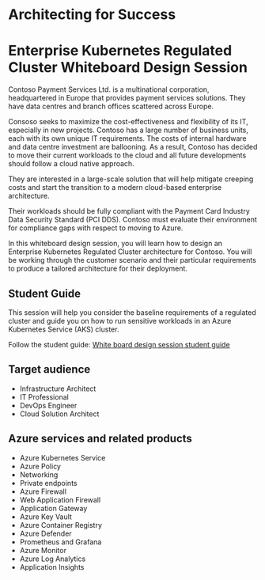# Architecting for Success

# Enterprise Kubernetes Regulated Cluster Whiteboard Design Session

Contoso Payment Services Ltd. is a multinational corporation, headquartered in Europe that provides payment services solutions. They have data centres and branch offices scattered across Europe.

Consoso seeks to maximize the cost-effectiveness and flexibility of its IT, especially in new projects. Contoso has a large number of business units, each with its own unique IT requirements. The costs of internal hardware and data centre investment are ballooning. As a result, Contoso has decided to move their current workloads to the cloud and all future developments should follow a cloud native approach.

They are interested in a large-scale solution that will help mitigate creeping costs and start the transition to a modern cloud-based enterprise architecture.

Their workloads should be fully compliant with the Payment Card Industry Data Security Standard (PCI DDS). Contoso must evaluate their environment for compliance gaps with respect to moving to Azure. 

In this whiteboard design session, you will learn how to design an Enterprise Kubernetes Regulated Cluster architecture for Contoso. You will be working through the customer scenario and their particular requirements to produce a tailored architecture for their deployment.

## Student Guide

This session will help you consider the baseline requirements of a regulated cluster and guide you on how to run sensitive workloads in an Azure Kubernetes Service (AKS) cluster.

Follow the student guide: [White board design session student guide](./student%20guide/WDS%20Student%20Guide.md)

## Target audience

- Infrastructure Architect
- IT Professional
- DevOps Engineer
- Cloud Solution Architect

## Azure services and related products

- Azure Kubernetes Service
- Azure Policy
- Networking
- Private endpoints
- Azure Firewall
- Web Application Firewall
- Application Gateway
- Azure Key Vault
- Azure Container Registry
- Azure Defender
- Prometheus and Grafana
- Azure Monitor
- Azure Log Analytics
- Application Insights